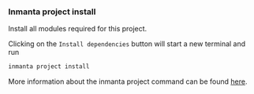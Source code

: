 ### Inmanta project install

Install all modules required for this project.

Clicking on the `Install dependencies` button will start a new terminal and run

```sh
inmanta project install
```

More information about the inmanta project command can be found [here](https://docs.inmanta.com/inmanta-service-orchestrator/6/reference/commands.html#install_repeat1).

